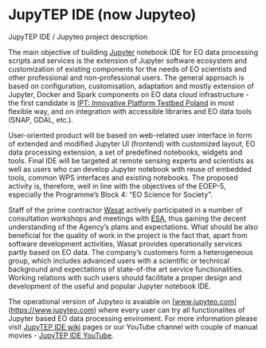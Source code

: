 # JupyTEP IDE (now Jupyteo)
JupyTEP IDE / Jupyteo project description

The main objective of building [Jupyter](http://jupyter.org/) notebook IDE for EO data processing scripts and services is the extension of Jupyter software ecosystem and customization of existing components for the needs of EO scientists and other professional and non-professional users. The general approach is based on configuration, customisation, adaptation and mostly extension of Jupyter, Docker and Spark components on EO data cloud infrastructure - the first candidate is [IPT: Innovative Platform Testbed Poland](http://eocloud.cloudferro.com/) in most flexible way, and on integration with accessible libraries and EO data tools (SNAP, GDAL, etc.). 


User-oriented product will be based on web-related user interface in form of extended and modified Jupyter UI (frontend) with customized layout, EO data processing extension, a set of predefined notebooks, widgets and tools. Final IDE will be targeted at remote sensing experts and scientists as well as users who can develop Jupyter notebook with reuse of embedded tools, common WPS interfaces and existing notebooks. The proposed activity is, therefore, well in line with the objectives of the EOEP-5, especially the Programme’s Block 4: “EO Science for Society”. 

Staff of the prime contractor [Wasat](http://www.wasat.pl/) actively participated in a number of consultation workshops and meetings with [ESA](http://www.esa.int), thus gaining the decent understanding of the Agency’s plans and expectations. What should be also beneficial for the quality of work in the project is the fact that, apart from software development activities, Wasat provides operationally services partly based on EO data. The company’s customers form a heterogeneous group, which includes advanced users with a scientific or technical background and expectations of state-of-the art service functionalities. Working relations with such users should facilitate a proper design and development of the useful and popular Jupyter notebook IDE.  

The operational version of Jupyteo is avaiable on [www.jupyteo.com] (https://www.jupyteo.com) where every user can try all functionalites of Jupyter based EO data processing enviroment. For more information please visit [JupyTEP IDE wiki](https://github.com/wasat/JupyTEPIDE/wiki) pages or our YouTube channel with couple of manual movies - [JupyTEP IDE YouTube](https://www.youtube.com/playlist?list=PLYBBaO7mQ4q6lcnH6K0QGIF11Zi3U0ccY).
 
